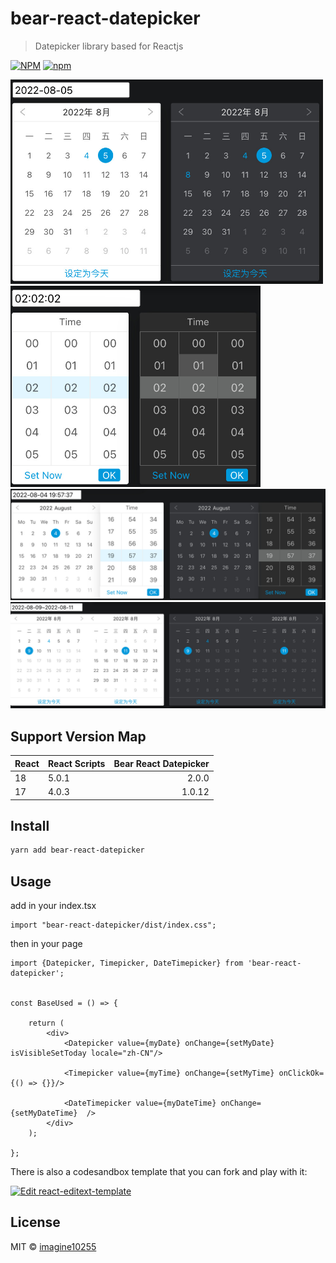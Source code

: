 # bear-react-datepicker

> Datepicker library based for Reactjs

[![NPM](https://img.shields.io/npm/v/bear-react-datepicker.svg)](https://www.npmjs.com/package/bear-react-datepicker)
[![npm](https://img.shields.io/npm/dm/bear-react-datepicker.svg)](https://www.npmjs.com/package/bear-react-datepicker)


<img src="./docs/datepicker.jpg" width="500"/>

<img src="./docs/timepicker.jpg" width="400"/>
<img src="./docs/datetimepicker.jpg" width="700"/>
<img src="./docs/rangedatepicker.jpg" width="700"/>

## Support Version Map

React | React Scripts | Bear React Datepicker | 
------|:--------------|----------------------:|
18    | 5.0.1         |                 2.0.0 |
17    | 4.0.3         |                1.0.12 |

## Install

```bash
yarn add bear-react-datepicker
```

## Usage

add in your index.tsx
```tst
import "bear-react-datepicker/dist/index.css";

```

then in your page
```tsx
import {Datepicker, Timepicker, DateTimepicker} from 'bear-react-datepicker';


const BaseUsed = () => {

    return (
        <div>
            <Datepicker value={myDate} onChange={setMyDate} isVisibleSetToday locale="zh-CN"/>

            <Timepicker value={myTime} onChange={setMyTime} onClickOk={() => {}}/>
            
            <DateTimepicker value={myDateTime} onChange={setMyDateTime}  />
        </div>
    );

};
```


There is also a codesandbox template that you can fork and play with it:

[![Edit react-editext-template](https://codesandbox.io/static/img/play-codesandbox.svg)](https://codesandbox.io/s/9he8m8)


## License

MIT © [imagine10255](https://github.com/imagine10255)
